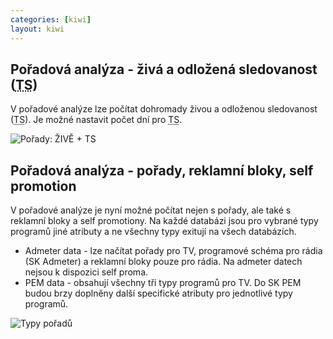 ```yaml
---
categories: [kiwi]
layout: kiwi
---
```


## Pořadová analýza - živá a odložená sledovanost (<abbr title="Timeshift">TS</abbr>)

V pořadové analýze lze počítat dohromady živou a odloženou sledovanost (<abbr title="Timeshift">TS</abbr>). Je možné nastavit počet dní pro <abbr title="Timeshift">TS</abbr>.

![Pořady: ŽIVĚ + TS]({{site.url}}/data/LIVE+TS.png)

## Pořadová analýza - pořady, reklamní bloky, self promotion

V pořadové analýze je nyní možné počítat nejen s pořady, ale také s reklamní bloky a self promotiony. Na každé databázi jsou pro vybrané typy programů jiné atributy a ne všechny typy exitují na všech databázích.
<ul>
<li>Admeter data - lze načítat pořady pro TV, programové schéma pro rádia (SK Admeter) a reklamní bloky pouze pro rádia. Na admeter datech nejsou k dispozici self proma.</li>
<li>PEM data - obsahují všechny tři typy programů pro TV. Do SK PEM budou brzy doplněny další specifické atributy pro jednotlivé typy programů.</li>
</ul>

![Typy pořadů]({{site.url}}/data/typy_poradu.png)